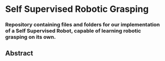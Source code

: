 <h1>Self Supervised Robotic Grasping</h1>
<h3>Repository containing files and folders for our implementation of a Self Supervised Robot, capable of learning robotic grasping on its own.</h3>

<h2>Abstract</h2>
